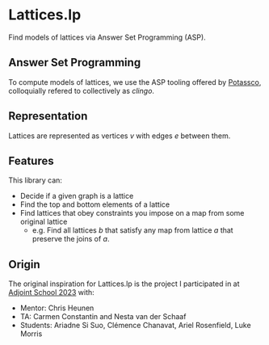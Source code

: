# Lattices.lp
Find models of lattices via Answer Set Programming (ASP).

## Answer Set Programming

To compute models of lattices, we use the ASP tooling offered by [Potassco](https://potassco.org/), colloquially refered to collectively as *clingo*.

## Representation

Lattices are represented as vertices $v$ with edges $e$ between them.

## Features

This library can:
- Decide if a given graph is a lattice
- Find the top and bottom elements of a lattice
- Find lattices that obey constraints you impose on a map from some original lattice
  - e.g. Find all lattices *b* that satisfy any map from lattice *a* that preserve the joins of *a*. 

## Origin

The original inspiration for Lattices.lp is the project I participated in at [Adjoint School 2023](https://adjointschool.com/2023.html) with:
- Mentor: Chris Heunen
- TA: Carmen Constantin and Nesta van der Schaaf
- Students: Ariadne Si Suo, Clémence Chanavat, Ariel Rosenfield, Luke Morris

